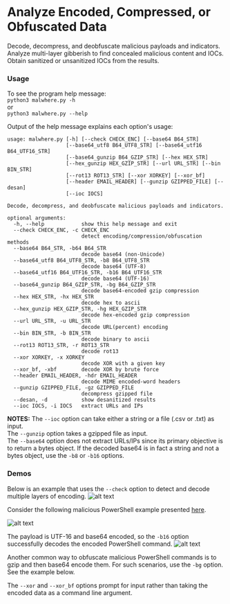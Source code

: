 # Analyze Encoded, Compressed, or Obfuscated Data
Decode, decompress, and deobfuscate malicious payloads and indicators. Analyze multi-layer gibberish to find concealed malicious content and IOCs. Obtain sanitized or unsanitized IOCs from the results. 

### Usage
To see the program help message: </br>
```python3 malwhere.py -h``` </br>
or </br>
```python3 malwhere.py --help``` </br>

Output of the help message explains each option's usage: </br>
```
usage: malwhere.py [-h] [--check CHECK_ENC] [--base64 B64_STR]
                   [--base64_utf8 B64_UTF8_STR] [--base64_utf16 B64_UTF16_STR]
                   [--base64_gunzip B64_GZIP_STR] [--hex HEX_STR]
                   [--hex_gunzip HEX_GZIP_STR] [--url URL_STR] [--bin BIN_STR]
                   [--rot13 ROT13_STR] [--xor XORKEY] [--xor_bf]
                   [--header EMAIL_HEADER] [--gunzip GZIPPED_FILE] [--desan]
                   [--ioc IOCS]

Decode, decompress, and deobfuscate malicious payloads and indicators.

optional arguments:
  -h, --help            show this help message and exit
  --check CHECK_ENC, -c CHECK_ENC
                        detect encoding/compression/obfuscation methods
  --base64 B64_STR, -b64 B64_STR
                        decode base64 (non-Unicode)
  --base64_utf8 B64_UTF8_STR, -b8 B64_UTF8_STR
                        decode base64 (UTF-8)
  --base64_utf16 B64_UTF16_STR, -b16 B64_UTF16_STR
                        decode base64 (UTF-16)
  --base64_gunzip B64_GZIP_STR, -bg B64_GZIP_STR
                        decode base64-encoded gzip compression
  --hex HEX_STR, -hx HEX_STR
                        decode hex to ascii
  --hex_gunzip HEX_GZIP_STR, -hg HEX_GZIP_STR
                        decode hex-encoded gzip compression
  --url URL_STR, -u URL_STR
                        decode URL(percent) encoding
  --bin BIN_STR, -b BIN_STR
                        decode binary to ascii
  --rot13 ROT13_STR, -r ROT13_STR
                        decode rot13
  --xor XORKEY, -x XORKEY
                        decode XOR with a given key
  --xor_bf, -xbf        decode XOR by brute force
  --header EMAIL_HEADER, -hdr EMAIL_HEADER
                        decode MIME encoded-word headers
  --gunzip GZIPPED_FILE, -gz GZIPPED_FILE
                        decompress gzipped file
  --desan, -d           show desanitized results
  --ioc IOCS, -i IOCS   extract URLs and IPs
  ```
  
**NOTES:** The `--ioc` option can take either a string or a file (.csv or .txt) as input. </br>
The `--gunzip` option takes a gzipped file as input. </br>
The `--base64` option does not extract URLs/IPs since its primary objective is to return a bytes object. If the decoded base64 is in fact a string and not a bytes object, use the `-b8` or `-b16` options.


### Demos
Below is an example that uses the `--check` option to detect and decode multiple layers of encoding.
![alt text](../screenshots/malwhere_multilayer.png)

Consider the following malicious PowerShell example presented [here](https://redcanary.com/blog/investigating-powershell-attacks/). 

![alt text](../screenshots/powershell_encoded_command.png)

The payload is UTF-16 and base64 encoded, so the `-b16` option successfully decodes the encoded PowerShell command.
![alt text](../screenshots/malwhere_b16.png)

Another common way to obfuscate malicious PowerShell commands is to gzip and then base64 encode them. For such scenarios, use the `-bg` option. See the example below. 


The `--xor` and `--xor_bf` options prompt for input rather than taking the encoded data as a command line argument. 
